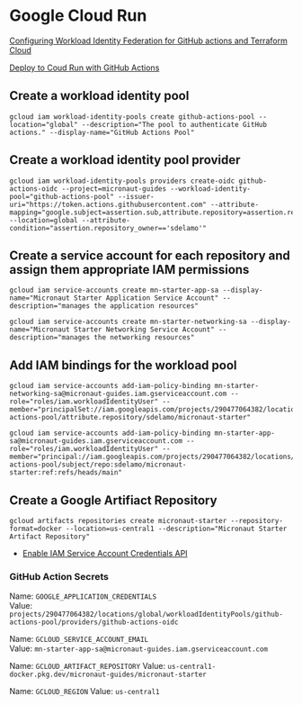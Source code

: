 # Google Cloud Run

[Configuring Workload Identity Federation for GitHub actions and Terraform Cloud](https://cloud.google.com/blog/products/identity-security/secure-your-use-of-third-party-tools-with-identity-federation)

[Deploy to Coud Run with GitHub Actions](https://cloud.google.com/blog/products/devops-sre/deploy-to-cloud-run-with-github-actions/)

## Create a workload identity pool

```
gcloud iam workload-identity-pools create github-actions-pool --location="global" --description="The pool to authenticate GitHub actions." --display-name="GitHub Actions Pool"
```

## Create a workload identity pool provider

```
gcloud iam workload-identity-pools providers create-oidc github-actions-oidc --project=micronaut-guides --workload-identity-pool="github-actions-pool" --issuer-uri="https://token.actions.githubusercontent.com" --attribute-mapping="google.subject=assertion.sub,attribute.repository=assertion.repository,attribute.repository_owner=assertion.repository_owner,attribute.branch=assertion.sub.extract('/heads/{branch}/')" --location=global --attribute-condition="assertion.repository_owner=='sdelamo'"
```

## Create a service account for each repository and assign them appropriate IAM permissions

```
gcloud iam service-accounts create mn-starter-app-sa --display-name="Micronaut Starter Application Service Account" --description="manages the application resources"
```

```
gcloud iam service-accounts create mn-starter-networking-sa --display-name="Micronaut Starter Networking Service Account" --description="manages the networking resources"
```

## Add IAM bindings for the workload pool

```
gcloud iam service-accounts add-iam-policy-binding mn-starter-networking-sa@micronaut-guides.iam.gserviceaccount.com --role="roles/iam.workloadIdentityUser" --member="principalSet://iam.googleapis.com/projects/290477064382/locations/global/workloadIdentityPools/github-actions-pool/attribute.repository/sdelamo/micronaut-starter"
```

```
gcloud iam service-accounts add-iam-policy-binding mn-starter-app-sa@micronaut-guides.iam.gserviceaccount.com --role="roles/iam.workloadIdentityUser" --member="principal://iam.googleapis.com/projects/290477064382/locations/global/workloadIdentityPools/github-actions-pool/subject/repo:sdelamo/micronaut-starter:ref:refs/heads/main"
```

## Create a Google Artifiact Repository
```
gcloud artifacts repositories create micronaut-starter --repository-format=docker --location=us-central1 --description="Micronaut Starter Artifact Repository"
```

- [Enable IAM Service Account Credentials API](https://console.cloud.google.com/apis/library/iamcredentials.googleapis.com?project=micronaut-guides)

### GitHub Action Secrets 

Name: `GOOGLE_APPLICATION_CREDENTIALS`  
Value: `projects/290477064382/locations/global/workloadIdentityPools/github-actions-pool/providers/github-actions-oidc`

Name: `GCLOUD_SERVICE_ACCOUNT_EMAIL`  
Value: `mn-starter-app-sa@micronaut-guides.iam.gserviceaccount.com`

Name: `GCLOUD_ARTIFACT_REPOSITORY`
Value: `us-central1-docker.pkg.dev/micronaut-guides/micronaut-starter`

Name: `GCLOUD_REGION`
Value: `us-central1`